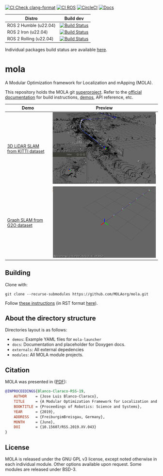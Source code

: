 [![CI Check clang-format](https://github.com/MOLAorg/mola/actions/workflows/check-clang-format.yml/badge.svg)](https://github.com/MOLAorg/mola/actions/workflows/check-clang-format.yml)
[![CI ROS](https://github.com/MOLAorg/mola/actions/workflows/build-ros.yml/badge.svg)](https://github.com/MOLAorg/mola/actions/workflows/build-ros.yml)
[![CircleCI](https://img.shields.io/circleci/build/gh/MOLAorg/mola/develop.svg)](https://circleci.com/gh/MOLAorg/mola)
[![Docs](https://img.shields.io/badge/docs-latest-brightgreen.svg)](https://docs.mola-slam.org/latest/)

| Distro | Build dev |
| --- | --- |
| ROS 2 Humble (u22.04) | [![Build Status](https://build.ros2.org/job/Hdev__mola__ubuntu_jammy_amd64/badge/icon)](https://build.ros2.org/job/Hdev__mola__ubuntu_jammy_amd64/) |
| ROS 2 Iron (u22.04) | [![Build Status](https://build.ros2.org/job/Idev__mola__ubuntu_jammy_amd64/badge/icon)](https://build.ros2.org/job/Idev__mola__ubuntu_jammy_amd64/) |
| ROS 2 Rolling (u22.04) | [![Build Status](https://build.ros2.org/job/Rdev__mola__ubuntu_jammy_amd64/badge/icon)](https://build.ros2.org/job/Rdev__mola__ubuntu_jammy_amd64/) |

Individual packages build status are available [here](https://github.com/mrpt-ros-pkg/ros-build-farm-statuses/tree/main#mola).

# mola
A Modular Optimization framework for Localization and mApping (MOLA).

This repository holds the MOLA git [superproject](https://en.wikibooks.org/wiki/Git/Submodules_and_Superprojects).
Refer to the [official documentation](https://docs.mola-slam.org/latest/) for
build instructions, [demos](https://docs.mola-slam.org/latest/demos.html), API reference, etc.

|             Demo                                                                                             |                                          Preview                                               |  
|--------------------------------------------------------------------------------------------------------------|------------------------------------------------------------------------------------------------|
|  [3D LiDAR SLAM from KITTI dataset](https://docs.mola-slam.org/latest/demo-kitti-lidar-slam.html)            |  ![](https://github.com/MOLAorg/static-media/blob/master/kitti_lidar_slam.gif)                 |
|  [Graph SLAM from G2O dataset](https://docs.mola-slam.org/latest/demo-pose-graph-g2o-file.html)              |  ![](https://github.com/MOLAorg/static-media/blob/master/mola-demo-g2o-garage.gif)             |

## Building
Clone with:

```
git clone --recurse-submodules https://github.com/MOLAorg/mola.git
```

Follow [these instructions](https://docs.mola-slam.org/latest/building.html) (in RST format [here](docs/source/building.rst)).

## About the directory structure
Directories layout is as follows:
* `demos`: Example YAML files for `mola-launcher`
* `docs`: Documentation and placeholder for Doxygen docs.
* `externals`: All external depedencies
* `modules`: All MOLA module projects.

## Citation

MOLA was presented in ([PDF](http://www.roboticsproceedings.org/rss15/p43.pdf)):

```bibtex
@INPROCEEDINGS{Blanco-Claraco-RSS-19, 
    AUTHOR    = {Jose Luis Blanco-Claraco}, 
    TITLE     = {A Modular Optimization Framework for Localization and Mapping}, 
    BOOKTITLE = {Proceedings of Robotics: Science and Systems}, 
    YEAR      = {2019}, 
    ADDRESS   = {FreiburgimBreisgau, Germany}, 
    MONTH     = {June}, 
    DOI       = {10.15607/RSS.2019.XV.043} 
} 
```

## License
MOLA is released under the GNU GPL v3 license, except noted otherwise in each individual module. Other options available upon request.
Some modules are released under BSD-3.
